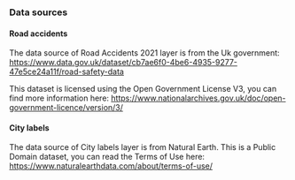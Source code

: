 ### Data sources

#### Road accidents

The data source of Road Accidents 2021 layer is from the Uk government: https://www.data.gov.uk/dataset/cb7ae6f0-4be6-4935-9277-47e5ce24a11f/road-safety-data

This dataset is licensed using the Open Government License V3, you can find more information here: https://www.nationalarchives.gov.uk/doc/open-government-licence/version/3/

#### City labels

The data source of City labels layer is from Natural Earth. This is a Public Domain dataset, you can read the Terms of Use here: https://www.naturalearthdata.com/about/terms-of-use/